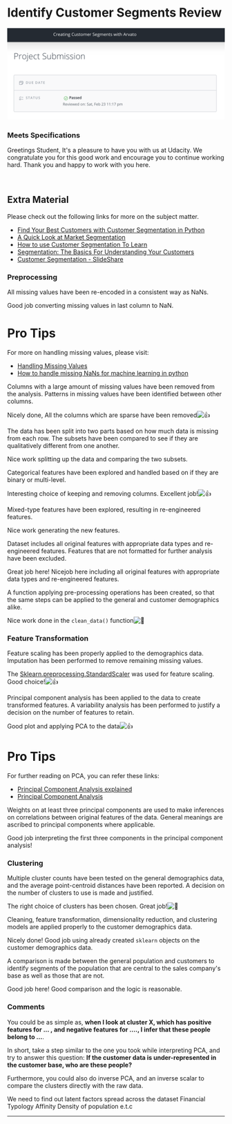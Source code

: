 # Identify Customer Segments Review

![Project_Identify_Customer_Segments](../img/Project_Identify_Customer_Segments.png)

### Meets Specifications 

Greetings Student,
It's a pleasure to have you with us at Udacity. We congratulate you for this good work and encourage you to continue working hard. Thank you and happy to work with you here.

<br>

## Extra Material

Please check out the following links for more on the subject matter.

- [Find Your Best Customers with Customer Segmentation in Python](https://datascienceplus.com/find-your-best-customers-with-customer-segmentation-in-python/)
- [A Quick Look at Market Segmentation](https://medium.com/@staceyferreira/a-look-at-customer-segmentation-43e053a8cef1)
- [How to use Customer Segmentation To Learn](https://medium.com/@kristenkehrer/how-to-use-customer-segmentation-to-learn-f49e82b9a959)
- [Segmentation: The Basics For Understanding Your Customers](https://medium.com/tools-for-entrepreneurs/segmentation-the-basics-for-understanding-your-customers-f835a98c8e1d)
- [Customer Segmentation - SlideShare](https://www.slideshare.net/soaresc/customer-segmentation-6010726)



### Preprocessing 

All missing values have been re-encoded in a consistent way as NaNs.

Good job converting missing values in last column to NaN. 



# Pro Tips

For more on handling missing values, please visit:

- [Handling Missing Values](https://www.kaggle.com/dansbecker/handling-missing-values/notebook)
- [How to handle missing NaNs for machine learning in python](https://stackoverflow.com/questions/27824954/how-to-handle-missing-nans-for-machine-learning-in-python)



Columns with a large amount of missing values have been removed from the analysis. Patterns in missing values have been identified between other columns.

Nicely done, All the columns which are sparse have been removed![:+1:](https://review.udacity.com/assets/images/emojis/%2B1.png)

The data has been split into two parts based on how much data is missing from each row. The subsets have been compared to see if they are qualitatively different from one another.

Nice work splitting up the data and comparing the two subsets.

Categorical features have been explored and handled based on if they are binary or multi-level.

Interesting choice of keeping and removing columns. Excellent job!![:+1:](https://review.udacity.com/assets/images/emojis/%2B1.png)

Mixed-type features have been explored, resulting in re-engineered features.

Nice work generating the new features.

Dataset includes all original features with appropriate data types and re-engineered features. Features that are not formatted for further analysis have been excluded.

Great job here!
Nicejob here including all original features with appropriate data types and re-engineered features.

A function applying pre-processing operations has been created, so that the same steps can be applied to the general and customer demographics alike.

Nice work done in the `clean_data()` function![:clap:](https://review.udacity.com/assets/images/emojis/clap.png)



### Feature Transformation 

Feature scaling has been properly applied to the demographics data. Imputation has been performed to remove remaining missing values.

The [Sklearn.preprocessing.StandardScaler](http://scikit-learn.org/stable/modules/generated/sklearn.preprocessing.StandardScaler.html) was used for feature scaling. Good choice!![:+1:](https://review.udacity.com/assets/images/emojis/%2B1.png)

Principal component analysis has been applied to the data to create transformed features. A variability analysis has been performed to justify a decision on the number of features to retain.

Good plot and applying PCA to the data![:+1:](https://review.udacity.com/assets/images/emojis/%2B1.png)



# Pro Tips

For further reading on PCA, you can refer these links:

- [Principal Component Analysis explained](https://www.kaggle.com/nirajvermafcb/principal-component-analysis-explained)
- [Principal Component Analysis](https://medium.com/maheshkkumar/principal-component-analysis-2d11043ff324)



Weights on at least three principal components are used to make inferences on correlations between original features of the data. General meanings are ascribed to principal components where applicable.

Good job interpreting the first three components in the principal component analysis!



### Clustering 

Multiple cluster counts have been tested on the general demographics data, and the average point-centroid distances have been reported. A decision on the number of clusters to use is made and justified.

The right choice of clusters has been chosen. Great job!![:clap:](https://review.udacity.com/assets/images/emojis/clap.png)

Cleaning, feature transformation, dimensionality reduction, and clustering models are applied properly to the customer demographics data.

Nicely done!
Good job using already created `sklearn` objects on the customer demographics data.

A comparison is made between the general population and customers to identify segments of the population that are central to the sales company's base as well as those that are not.

Good job here! Good comparison and the logic is reasonable.



### Comments

You could be as simple as, **when I look at cluster X, which has positive features for ... , and negative features for ...., I infer that these people belong to …**.

In short, take a step similar to the one you took while interpreting PCA, and try to answer this question: **If the customer data is under-represented in the customer base, who are these people?**

Furthermore, you could also do inverse PCA, and an inverse scalar to compare the clusters directly with the raw data.

We need to find out latent factors spread across the dataset
Financial Typology
Affinity
Density of population e.t.c



---

